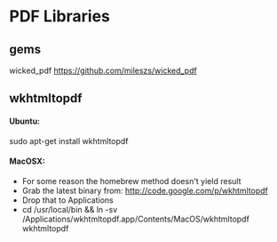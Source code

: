 PDF Libraries
===
## gems
wicked_pdf https://github.com/mileszs/wicked_pdf

## wkhtmltopdf
#### Ubuntu:
sudo apt-get install wkhtmltopdf

#### MacOSX:
* For some reason the homebrew method doesn't yield result
* Grab the latest binary from: http://code.google.com/p/wkhtmltopdf
* Drop that to Applications
* cd /usr/local/bin && ln -sv /Applications/wkhtmltopdf.app/Contents/MacOS/wkhtmltopdf wkhtmltopdf